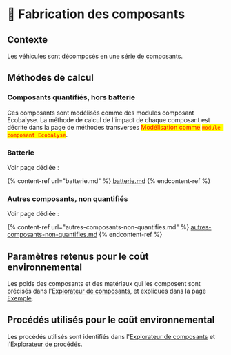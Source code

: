 # 🔧 Fabrication des composants

## Contexte

Les véhicules sont décomposés en une série de composants.

## Méthodes de calcul

### Composants quantifiés, hors batterie

Ces composants sont modélisés comme des modules composant Ecobalyse. La méthode de calcul de l'impact de chaque composant est décrite dans la page de méthodes transverses <mark style="color:red;">Modélisation comme</mark> <mark style="color:red;"></mark><mark style="color:red;">`module composant Ecobalyse`</mark>.

### Batterie

Voir page dédiée :

{% content-ref url="batterie.md" %}
[batterie.md](batterie.md)
{% endcontent-ref %}

### Autres composants, non quantifiés

Voir page dédiée :

{% content-ref url="autres-composants-non-quantifies.md" %}
[autres-composants-non-quantifies.md](autres-composants-non-quantifies.md)
{% endcontent-ref %}

## Paramètres retenus pour le coût environnemental

Les poids des composants et des matériaux qui les composent sont précisés dans l'[Explorateur de composants](https://ecobalyse.beta.gouv.fr/#/explore/veli/veli-components), et expliqués dans la page [Exemple](https://fabrique-numerique.gitbook.io/ecobalyse/vehicules/exemples).

## Procédés utilisés pour le coût environnemental

Les procédés utilisés sont identifiés dans l'[Explorateur de composants](https://ecobalyse.beta.gouv.fr/#/explore/veli/veli-components) et l'[Explorateur de procédés.](https://ecobalyse.beta.gouv.fr/#/explore/veli/veli-processes)
